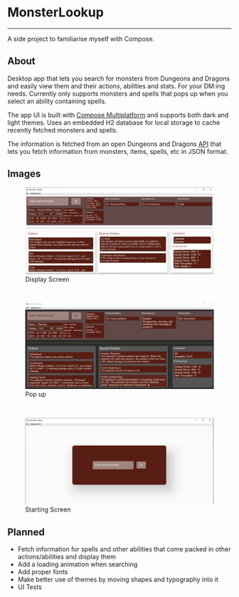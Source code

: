 # MonsterLookup
___
A side project to familiarise myself with Compose.

## About

Desktop app that lets you search for monsters from Dungeons and Dragons and easily view them and their actions, abilities and stats.
For your DM:ing needs. Currently only supports monsters and spells that pops up when you select an ability containing spells.

The app UI is built with [Compose Multiplatform](https://www.jetbrains.com/lp/compose-mpp/) and supports both dark and light themes.
Uses an embedded H2 database for local storage to cache recently fetched monsters and spells.

The information is fetched from an open Dungeons and Dragons [API](https://www.dnd5eapi.co/) 
that lets you fetch information from monsters, items, spells, etc in JSON format. 

## Images
<figure>
<img src="Images/LookupDisplay.PNG" alt="Image showing the display screen for Adult White Dragon">
<figcaption>Display Screen</figcaption>
</figure>
<br>
<figure>
<img src="Images/LookupSpellPop.gif">
<figcaption>Pop up</figcaption>
</figure>
<br>
<figure>
<img src="Images/LookupStart.PNG" alt="Image showing the start screen">  
<figcaption>Starting Screen</figcaption>
</figure>



## Planned

- Fetch information for spells and other abilities that come packed in other actions/abilities and display them
- Add a loading animation when searching
- Add proper fonts
- Make better use of themes by moving shapes and typography into it
- UI Tests
